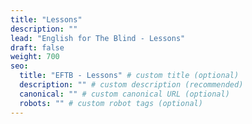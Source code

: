 ```yaml
---
title: "Lessons"
description: ""
lead: "English for The Blind - Lessons"
draft: false
weight: 700
seo:
  title: "EFTB - Lessons" # custom title (optional)
  description: "" # custom description (recommended)
  canonical: "" # custom canonical URL (optional)
  robots: "" # custom robot tags (optional)
---
```

